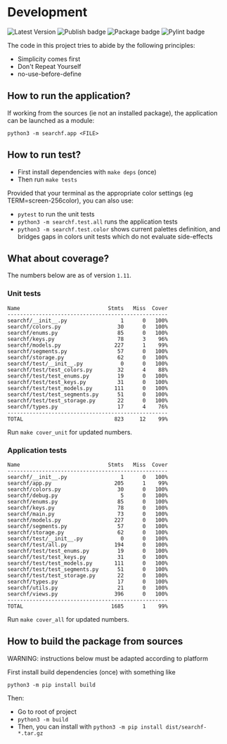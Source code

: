# Development

![Latest Version](https://img.shields.io/pypi/v/searchf)
![Publish badge](https://github.com/human3/searchf/actions/workflows/python-publish.yml/badge.svg)
![Package badge](https://github.com/human3/searchf/actions/workflows/python-package.yml/badge.svg)
![Pylint badge](https://github.com/human3/searchf/actions/workflows/pylint.yml/badge.svg)

The code in this project tries to abide by the following principles:

- Simplicity comes first
- Don't Repeat Yourself
- no-use-before-define

## How to run the application?

If working from the sources (ie not an installed package), the application can be launched as a module:

`python3 -m searchf.app <FILE>`

## How to run test?

- First install dependencies with `make deps` (once)
- Then run `make tests`

Provided that your terminal as the appropriate color settings
(eg TERM=screen-256color), you can also use:

- `pytest` to run the unit tests
- `python3 -m searchf.test.all` runs the application tests
- `python3 -m searchf.test.color` shows current palettes definition, and bridges gaps in colors unit tests which do not evaluate side-effects

## What about coverage?

The numbers below are as of version `1.11`.

### Unit tests

```
Name                            Stmts   Miss  Cover
---------------------------------------------------
searchf/__init__.py                 1      0   100%
searchf/colors.py                  30      0   100%
searchf/enums.py                   85      0   100%
searchf/keys.py                    78      3    96%
searchf/models.py                 227      1    99%
searchf/segments.py                57      0   100%
searchf/storage.py                 62      0   100%
searchf/test/__init__.py            0      0   100%
searchf/test/test_colors.py        32      4    88%
searchf/test/test_enums.py         19      0   100%
searchf/test/test_keys.py          31      0   100%
searchf/test/test_models.py       111      0   100%
searchf/test/test_segments.py      51      0   100%
searchf/test/test_storage.py       22      0   100%
searchf/types.py                   17      4    76%
---------------------------------------------------
TOTAL                             823     12    99%
```

Run `make cover_unit` for updated numbers.

### Application tests

```
Name                            Stmts   Miss  Cover
---------------------------------------------------
searchf/__init__.py                 1      0   100%
searchf/app.py                    205      1    99%
searchf/colors.py                  30      0   100%
searchf/debug.py                    5      0   100%
searchf/enums.py                   85      0   100%
searchf/keys.py                    78      0   100%
searchf/main.py                    73      0   100%
searchf/models.py                 227      0   100%
searchf/segments.py                57      0   100%
searchf/storage.py                 62      0   100%
searchf/test/__init__.py            0      0   100%
searchf/test/all.py               194      0   100%
searchf/test/test_enums.py         19      0   100%
searchf/test/test_keys.py          31      0   100%
searchf/test/test_models.py       111      0   100%
searchf/test/test_segments.py      51      0   100%
searchf/test/test_storage.py       22      0   100%
searchf/types.py                   17      0   100%
searchf/utils.py                   21      0   100%
searchf/views.py                  396      0   100%
---------------------------------------------------
TOTAL                            1685      1    99%
```

Run `make cover_all` for updated numbers.

## How to build the package from sources

WARNING: instructions below must be adapted according to platform

First install build dependencies (once) with something like

`python3 -m pip install build`

Then:

- Go to root of project
- `python3 -m build`
- Then, you can install with `python3 -m pip install dist/searchf-*.tar.gz`
